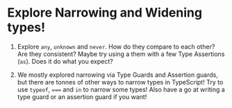 # Explore Narrowing and Widening types!

1. Explore `any`, `unknown` and `never`. How do they compare to each other? Are they consistent? Maybe try using a them with a few Type Assertions (`as`). Does it do what you expect?

2. We mostly explored narrowing via Type Guards and Assertion guards, but there are tonnes of other ways to narrow types in TypeScript! Try to use `typeof`, `===` and `in` to narrow some types! Also have a go at writing a type guard or an assertion guard if you want!
